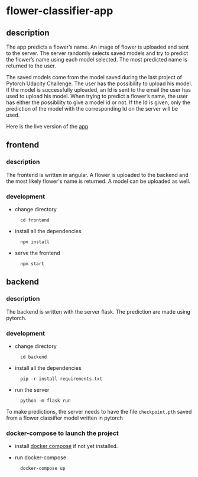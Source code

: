 # flower-classifier-app

## description 

The app predicts a flower’s name. An image of flower is uploaded and sent to the server. The server randomly selects saved models and try to predict the flower’s name using each model selected. The most predicted name is returned to the user.

The saved models come from the model saved during the last project of Pytorch Udacity Challenge. The user has the possibility to upload his model. If the model is successfully uploaded, an Id is sent to the email the user has used to upload his model. When trying to predict a flower’s name, the user has either the possibility to give a model id or not. If the Id is given, only the prediction of the model with the corresponding Id on the server will be used. 

Here is the live version of the [app](kedevked.github.io/flowers-classifier/index.html)

## frontend

### description
The frontend is written in angular. A flower is uploaded to the backend and the most likely flower's name is returned. A model can be uploaded as well.

### development

- change directory

        cd frontend

- install all the dependencies

        npm install

- serve the frontend
     
        npm start

## backend

### description
The backend is written with the server flask. The prediction are made using pytorch.

### development

- change directory

        cd backend

- install all the dependencies

        pip -r install requirements.txt

- run the server

        python -m flask run

To make predictions, the server needs to have the file `checkpoint.pth` saved from a flower classifier model written in pytorch

### docker-compose to launch the project

- install [docker compose](https://docs.docker.com/compose/install/) if not yet installed.

- run docker-compose

        docker-compose up

